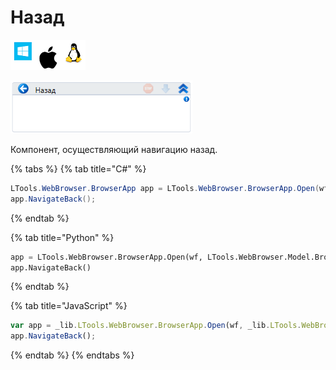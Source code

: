 # Назад

![](<../../../.gitbook/assets/image (750).png>)

![](<../../../.gitbook/assets/image (351).png>)

Компонент, осуществляющий навигацию назад.

{% tabs %}
{% tab title="C#" %}
```csharp
LTools.WebBrowser.BrowserApp app = LTools.WebBrowser.BrowserApp.Open(wf, LTools.WebBrowser.Model.BrowserTypes.IE);
app.NavigateBack();
```
{% endtab %}

{% tab title="Python" %}
```python
app = LTools.WebBrowser.BrowserApp.Open(wf, LTools.WebBrowser.Model.BrowserTypes.IE)
app.NavigateBack()
```
{% endtab %}

{% tab title="JavaScript" %}
```javascript
var app = _lib.LTools.WebBrowser.BrowserApp.Open(wf, _lib.LTools.WebBrowser.Model.BrowserTypes.IE);
app.NavigateBack();
```
{% endtab %}
{% endtabs %}

